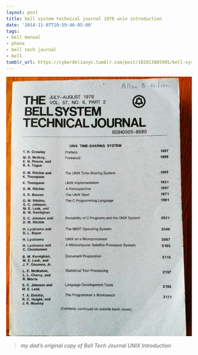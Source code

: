 ```yaml
---
layout: post
title: bell system technical journal 1978 unix introduction
date: '2014-11-07T10:59:46-05:00'
tags:
- bell manual
- phone
- bell tech journal
- bell
tumblr_url: https://cyberdelianyc.tumblr.com/post/102013885995/bell-system-technical-journal-1978-unix-introduction
---
```

 ![](/images/tumblr_neof3mfayF1tqzrm7o1_1280.jpg)  

> _my dad’s original copy of Bell Tech Journal UNIX Introduction_
